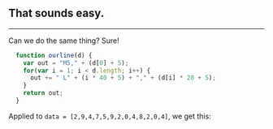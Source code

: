 <!-- .slide: data-state="can-we" -->
## That sounds easy.

***

Can we do the same thing? Sure!
```javascript
  function ourline(d) {
    var out = "M5," + (d[0] + 5);
    for(var i = 1; i < d.length; i++) {
      out += " L" + (i * 40 + 5) + "," + (d[i] * 20 + 5);
    }
    return out;
  }
```
  
Applied to ```data = [2,9,4,7,5,9,2,0,4,8,2,0,4]```, we get this:

<svg width="600" height="400" class="can-we">
</svg>

